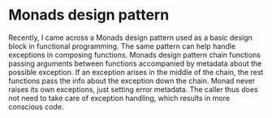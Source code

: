 # Monads design pattern
Recently, I came across a Monads design pattern used as a basic design block in functional programming. The same pattern can help handle exceptions in composing functions.
 Monads design pattern chain functions passing arguments between functions accompanied by metadata about the possible exception. If an exception arises in the middle of the chain, the rest functions pass the info about the exception down the chain. Monad never raises its own exceptions, just setting error metadata. The caller thus does not need to take care of exception handling, which results in more conscious code.
